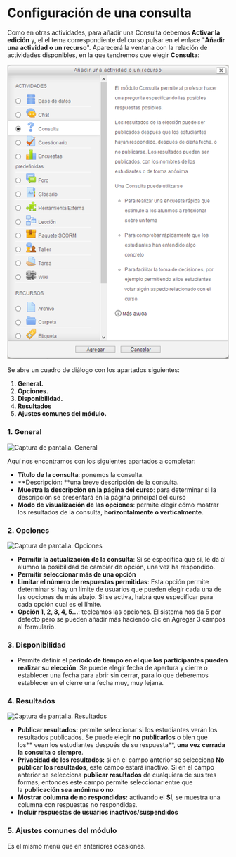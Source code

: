 
# Configuración de una consulta

Como en otras actividades, para añadir una Consulta debemos **Activar la edición** y, el el tema correspondiente del curso pulsar en el enlace "**Añadir una actividad o un recurso**". Aparecerá la ventana con la relación de actividades disponibles, en la que tendremos que elegir **Consulta**:


![Captura de pantalla. Inserción de encuesta.](https://raw.githubusercontent.com/catedu/curso-moodle/master/img/consulta.agregar_consulta.png)

Se abre un cuadro de diálogo con los apartados siguientes:

1. **General.**
1. **Opciones.**
1. **Disponibilidad.**
1. **Resultados**
1. **Ajustes comunes del módulo.**

### **1. General**

![Captura de pantalla. General](/assets/Selección_293.png)

Aquí nos encontramos con los siguientes apartados a completar:

- **Título de la consulta**: ponemos la consulta.
- **Descripción: **una breve descripción de la consulta.
- **Muestra la descripción en la página del curso**: para determinar si la descripción se presentará en la página principal del curso
- **Modo de visualización de las opciones**: permite elegir cómo mostrar los resultados de la consulta, **horizontalmente o verticalmente**.

### **2. Opciones**

![Captura de pantalla. Opciones](/assets/Selección_294.png)

- **Permitir la actualización de la consulta**: Si se especifica que sí, le da al alumno la posibilidad de cambiar de opción, una vez ha respondido.
- **Permitir seleccionar más de una opción**
- **Limitar el número de respuestas permitidas**: Esta opción permite determinar si hay un límite de usuarios que pueden elegir cada una de las opciones de más abajo. Si se activa, habrá que especificar para cada opción cual es el límite.
- **Opción 1, 2, 3, 4, 5...**: tecleamos las opciones. El sistema nos da 5 por defecto pero se pueden añadir más haciendo clic en Agregar 3 campos al formulario.

### 3. Disponibilidad

- Permite definir el **periodo de tiempo en el que los participantes pueden realizar su elección**. Se puede elegir fecha de apertura y cierre o establecer una fecha para abrir sin cerrar, para lo que deberemos establecer en el cierre una fecha muy, muy lejana.

### 4. Resultados

![Captura de pantalla. Resultados](/assets/Selección_295.png)
 
- **Publicar resultados:** permite seleccionar si los estudiantes verán los resultados publicados. Se puede elegir **no publicarlos** o bien que los** vean los estudiantes después de su respuesta**, **una vez cerrada la consulta o siempre**.
- **Privacidad de los resultados:** si en el campo anterior se selecciona **No publicar los resultados**, este campo estará inactivo. Si en el campo anterior se selecciona **publicar resultados** de cualquiera de sus tres formas, entonces este campo permite seleccionar entre que la **publicación sea anónima o no**.
- **Mostrar columna de no respondidas:** activando el **Sí**, se muestra una columna con respuestas no respondidas.
- **Incluir respuestas de usuarios inactivos/suspendidos**

### **5. Ajustes comunes del módulo**

Es el mismo menú que en anteriores ocasiones.

